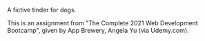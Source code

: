 A fictive tinder for dogs.  

This is an assignment from "The Complete 2021 Web Development Bootcamp", given by App Brewery, Angela Yu (via Udemy.com).
